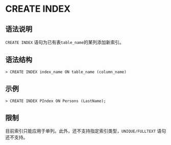# **CREATE INDEX**

## **语法说明**

`CREATE INDEX` 语句为已有表`table_name`的某列添加新索引。

## **语法结构**

```
> CREATE INDEX index_name ON table_name (column_name)

```

## **示例**

```
> CREATE INDEX PIndex ON Persons (LastName);

```

## **限制**

目前索引只能应用于单列。此外，还不支持指定索引类型，`UNIQUE/FULLTEXT` 语句还不支持。